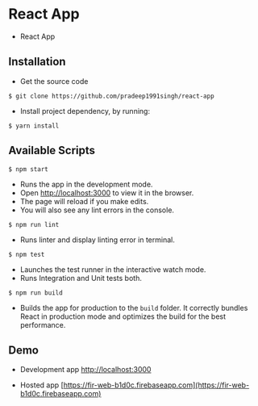 # React App

* React App

## Installation

* Get the source code

`$ git clone https://github.com/pradeep1991singh/react-app`

* Install project dependency, by running:

`$ yarn install`

## Available Scripts

`$ npm start`

* Runs the app in the development mode.
* Open [http://localhost:3000](http://localhost:3000) to view it in the browser.
* The page will reload if you make edits.
* You will also see any lint errors in the console.

`$ npm run lint`

* Runs linter and display linting error in terminal.

`$ npm test`

* Launches the test runner in the interactive watch mode.
* Runs Integration and Unit tests both.

`$ npm run build`

* Builds the app for production to the `build` folder.
It correctly bundles React in production mode and optimizes the build for the best performance.

## Demo

* Development app [http://localhost:3000](http://localhost:3000)

* Hosted app [https://fir-web-b1d0c.firebaseapp.com](https://fir-web-b1d0c.firebaseapp.com)

